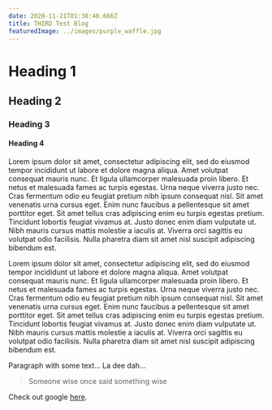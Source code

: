```yaml
---
date: 2020-11-21T01:38:48.666Z
title: THIRD Test Blog
featuredImage: ../images/purple_waffle.jpg
---
```


# Heading 1
## Heading 2
### Heading 3
#### Heading 4

Lorem ipsum dolor sit amet, consectetur adipiscing elit, sed do eiusmod tempor incididunt ut labore et dolore magna aliqua. Amet volutpat consequat mauris nunc. Et ligula ullamcorper malesuada proin libero. Et netus et malesuada fames ac turpis egestas. Urna neque viverra justo nec. Cras fermentum odio eu feugiat pretium nibh ipsum consequat nisl. Sit amet venenatis urna cursus eget. Enim nunc faucibus a pellentesque sit amet porttitor eget. Sit amet tellus cras adipiscing enim eu turpis egestas pretium. Tincidunt lobortis feugiat vivamus at. Justo donec enim diam vulputate ut. Nibh mauris cursus mattis molestie a iaculis at. Viverra orci sagittis eu volutpat odio facilisis. Nulla pharetra diam sit amet nisl suscipit adipiscing bibendum est.

Lorem ipsum dolor sit amet, consectetur adipiscing elit, sed do eiusmod tempor incididunt ut labore et dolore magna aliqua. Amet volutpat consequat mauris nunc. Et ligula ullamcorper malesuada proin libero. Et netus et malesuada fames ac turpis egestas. Urna neque viverra justo nec. Cras fermentum odio eu feugiat pretium nibh ipsum consequat nisl. Sit amet venenatis urna cursus eget. Enim nunc faucibus a pellentesque sit amet porttitor eget. Sit amet tellus cras adipiscing enim eu turpis egestas pretium. Tincidunt lobortis feugiat vivamus at. Justo donec enim diam vulputate ut. Nibh mauris cursus mattis molestie a iaculis at. Viverra orci sagittis eu volutpat odio facilisis. Nulla pharetra diam sit amet nisl suscipit adipiscing bibendum est.

Paragraph with some text... La dee dah...

> Someone wise once said something wise

Check out google [here](google.com).

